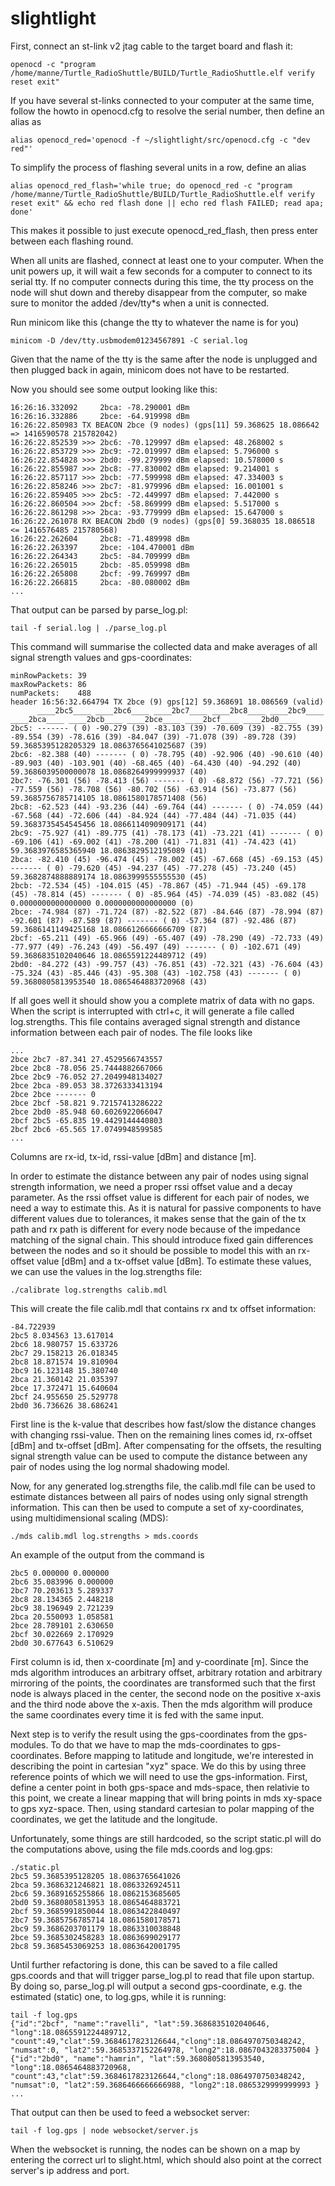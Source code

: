 # slightlight

First, connect an st-link v2 jtag cable to the target board and flash it:
```
openocd -c "program /home/manne/Turtle_RadioShuttle/BUILD/Turtle_RadioShuttle.elf verify reset exit"
```

If you have several st-links connected to your computer at the same time,
follow the howto in openocd.cfg to resolve the serial number, then define an alias as
```
alias openocd_red='openocd -f ~/slightlight/src/openocd.cfg -c "dev red"'
```

To simplify the process of flashing several units in a row, define an alias
```
alias openocd_red_flash='while true; do openocd_red -c "program /home/manne/Turtle_RadioShuttle/BUILD/Turtle_RadioShuttle.elf verify reset exit" && echo red flash done || echo red flash FAILED; read apa; done'
```

This makes it possible to just execute openocd_red_flash, then press enter
between each flashing round.

When all units are flashed, connect at least one to your computer. When the
unit powers up, it will wait a few seconds for a computer to connect to its
serial tty. If no computer connects during this time, the tty process on the
node will shut down and thereby disappear from the computer, so make sure to
monitor the added /dev/tty*s when a unit is connected.

Run minicom like this (change the tty to whatever the name is for you)
```
minicom -D /dev/tty.usbmodem01234567891 -C serial.log
```

Given that the name of the tty is the same after the node is unplugged and then
plugged back in again, minicom does not have to be restarted.


Now you should see some output looking like this:
```
16:26:16.332092     2bca: -78.290001 dBm
16:26:16.332886     2bce: -64.919998 dBm
16:26:22.850983 TX BEACON 2bce (9 nodes) (gps[11] 59.368625 18.086642 => 1416590578 215782042)
16:26:22.852539 >>> 2bc6: -70.129997 dBm elapsed: 48.268002 s
16:26:22.853729 >>> 2bc9: -72.019997 dBm elapsed: 5.796000 s
16:26:22.854828 >>> 2bd0: -99.279999 dBm elapsed: 10.578000 s
16:26:22.855987 >>> 2bc8: -77.830002 dBm elapsed: 9.214001 s
16:26:22.857117 >>> 2bcb: -77.599998 dBm elapsed: 47.334003 s
16:26:22.858246 >>> 2bc7: -81.979996 dBm elapsed: 16.001001 s
16:26:22.859405 >>> 2bc5: -72.449997 dBm elapsed: 7.442000 s
16:26:22.860504 >>> 2bcf: -58.869999 dBm elapsed: 5.517000 s
16:26:22.861298 >>> 2bca: -93.779999 dBm elapsed: 15.647000 s
16:26:22.261078 RX BEACON 2bd0 (9 nodes) (gps[0] 59.368035 18.086518 <= 1416576485 215780568)
16:26:22.262604     2bc8: -71.489998 dBm
16:26:22.263397     2bce: -104.470001 dBm
16:26:22.264343     2bc5: -84.709999 dBm
16:26:22.265015     2bcb: -85.059998 dBm
16:26:22.265808     2bcf: -99.769997 dBm
16:26:22.266815     2bca: -80.080002 dBm
...
```

That output can be parsed by parse_log.pl:

```
tail -f serial.log | ./parse_log.pl
```

This command will summarise the collected data and make averages of all signal
strength values and gps-coordinates:
```
minRowPackets: 39
maxRowPackets: 86
numPackets:    488
header 16:56:32.664794 TX 2bce (9) gps[12] 59.368691 18.086569 (valid)
      ____2bc5____ ____2bc6____ ____2bc7____ ____2bc8____ ____2bc9____ ____2bca____ ____2bcb____ ____2bce____ ____2bcf____ ____2bd0____
2bc5: ------- ( 0) -90.279 (39) -83.103 (39) -70.609 (39) -82.755 (39) -89.554 (39) -78.616 (39) -84.047 (39) -71.078 (39) -89.728 (39)  59.3685395128205329 18.0863765641025687 (39)
2bc6: -82.388 (40) ------- ( 0) -78.795 (40) -92.906 (40) -90.610 (40) -89.903 (40) -103.901 (40) -68.465 (40) -64.430 (40) -94.292 (40)  59.3686039500000078 18.0868264999999937 (40)
2bc7: -76.301 (56) -78.413 (56) ------- ( 0) -68.872 (56) -77.721 (56) -77.559 (56) -78.708 (56) -80.702 (56) -63.914 (56) -73.877 (56)  59.3685756785714105 18.0861580178571408 (56)
2bc8: -62.523 (44) -93.236 (44) -69.764 (44) ------- ( 0) -74.059 (44) -67.568 (44) -72.606 (44) -84.924 (44) -77.484 (44) -71.035 (44)  59.3683735454545456 18.0866114090909171 (44)
2bc9: -75.927 (41) -89.775 (41) -78.173 (41) -73.221 (41) ------- ( 0) -69.106 (41) -69.002 (41) -78.200 (41) -71.831 (41) -74.423 (41)  59.3683976585365940 18.0863829512195089 (41)
2bca: -82.410 (45) -96.474 (45) -78.002 (45) -67.668 (45) -69.153 (45) ------- ( 0) -79.620 (45) -94.237 (45) -77.278 (45) -73.240 (45)  59.3682874888889174 18.0863999555555530 (45)
2bcb: -72.534 (45) -104.015 (45) -78.867 (45) -71.944 (45) -69.178 (45) -78.814 (45) ------- ( 0) -85.964 (45) -74.039 (45) -83.082 (45)  0.0000000000000000 0.0000000000000000 (0)
2bce: -74.984 (87) -71.724 (87) -82.522 (87) -84.646 (87) -78.994 (87) -92.601 (87) -87.589 (87) ------- ( 0) -57.364 (87) -92.486 (87)  59.3686141149425168 18.0866126666666709 (87)
2bcf: -65.211 (49) -65.966 (49) -65.407 (49) -78.290 (49) -72.733 (49) -77.977 (49) -76.243 (49) -56.497 (49) ------- ( 0) -102.671 (49)  59.3686835102040646 18.0865591224489712 (49)
2bd0: -84.272 (43) -99.757 (43) -76.851 (43) -72.321 (43) -76.604 (43) -75.324 (43) -85.446 (43) -95.308 (43) -102.758 (43) ------- ( 0)  59.3680805813953540 18.0865464883720968 (43)
```

If all goes well it should show you a
complete matrix of data with no gaps. When the script is interrupted with
ctrl+c, it will generate a file called log.strengths. This file contains
averaged signal strength and distance information between each pair of
nodes. The file looks like
```
...
2bce 2bc7 -87.341 27.4529566743557
2bce 2bc8 -78.056 25.7444882667066
2bce 2bc9 -76.052 27.2049948134027
2bce 2bca -89.053 38.3726333413194
2bce 2bce ------- 0
2bce 2bcf -58.821 9.72157413286222
2bce 2bd0 -85.948 60.6026922066047
2bcf 2bc5 -65.835 19.4429144440803
2bcf 2bc6 -65.565 17.0749948599585
...
```

Columns are rx-id, tx-id, rssi-value [dBm] and distance [m].

In order to estimate the distance between any pair of nodes using signal
strength information, we need a proper rssi offset value and a decay
parameter. As the rssi offset value is different for each pair of nodes, we
need a way to estimate this. As it is natural for passive components to have
different values due to tolerances, it makes sense that the gain of the tx path
and rx path is different for every node because of the impedance matching of
the signal chain. This should introduce fixed gain differences between the
nodes and so it should be possible to model this with an rx-offset value
[dBm] and a tx-offset value [dBm]. To estimate these values, we can use the
values in the log.strengths file:

```
./calibrate log.strengths calib.mdl
```

This will create the file calib.mdl that contains rx and tx offset
information:

```
-84.722939
2bc5 8.034563 13.617014
2bc6 18.980757 15.633726
2bc7 29.158213 26.018345
2bc8 18.871574 19.810904
2bc9 16.123148 15.380740
2bca 21.360142 21.035397
2bce 17.372471 15.640604
2bcf 24.955650 25.529778
2bd0 36.736626 38.686241
```

First line is the k-value that describes how fast/slow the distance changes
with changing rssi-value. Then on the remaining lines comes id, rx-offset
[dBm] and tx-offset [dBm]. After compensating for the offsets, the resulting
signal strength value can be used to compute the distance between any pair of
nodes using the log normal shadowing model.

Now, for any generated log.strengths file, the calib.mdl file can be used to
estimate distances between all pairs of nodes using only signal strength
information. This can then be used to compute a set of xy-coordinates, using
multidimensional scaling (MDS):

```
./mds calib.mdl log.strengths > mds.coords
```

An example of the output from the command is

```
2bc5 0.000000 0.000000
2bc6 35.083996 0.000000
2bc7 70.203613 5.289337
2bc8 28.134365 2.448218
2bc9 38.196949 2.721239
2bca 20.550093 1.058581
2bce 28.789101 2.630650
2bcf 30.022669 2.170929
2bd0 30.677643 6.510629
```

First column is id, then x-coordinate [m] and y-coordinate [m].
Since the mds algorithm introduces an arbitrary offset, arbitrary rotation and
arbitrary mirroring of the points, the coordinates are transformed such that
the first node is always placed in the center, the second node on the positive
x-axis and the third node above the x-axis. Then the mds algorithm will
produce the same coordinates every time it is fed with the same input.

Next step is to verify the result using the gps-coordinates from the
gps-modules. To do that we have to map the mds-coordinates to
gps-coordinates. Before mapping to latitude and longitude, we're interested in
describing the point in cartesian "xyz" space.
We do this by using three reference points of which we will need to use the
gps-information. First, define a center point in both gps-space and mds-space,
then relativie to this point, we create a linear mapping that will bring
points in mds xy-space to gps xyz-space. Then, using standard cartesian to
polar mapping of the coordinates, we get the latitude and the longitude.

Unfortunately, some things are still hardcoded, so the script static.pl will do the
computations above, using the file mds.coords and log.gps:

```
./static.pl
2bc5 59.3685395128205 18.0863765641026
2bca 59.3686321246821 18.0863326924511
2bc6 59.3689165255866 18.0862153685605
2bd0 59.3680805813953 18.0865464883721
2bcf 59.3685991850044 18.0863422840497
2bc7 59.3685756785714 18.0861580178571
2bc9 59.3686203701179 18.0863310038848
2bce 59.3685302458283 18.0863699029177
2bc8 59.3685453069253 18.0863642001795
```

Until further refactoring is done, this can be saved to a file called
gps.coords and that will trigger parse_log.pl to read that file upon startup.
By doing so, parse_log.pl will output a second gps-coordinate, e.g. the
estimated (static) one, to log.gps, while it is running:

```
tail -f log.gps
{"id":"2bcf", "name":"ravelli", "lat":59.3686835102040646, "long":18.0865591224489712, "count":49,"clat":59.3684617823126644,"clong":18.0864970750348242, "numsat":0, "lat2":59.3685337152264978, "long2":18.0867043283375004 }
{"id":"2bd0", "name":"hamrin", "lat":59.3680805813953540, "long":18.0865464883720968, "count":43,"clat":59.3684617823126644,"clong":18.0864970750348242, "numsat":0, "lat2":59.3686466666666988, "long2":18.0865329999999993 }
...
```

That output can then be used to feed a websocket server:
```
tail -f log.gps | node websocket/server.js
```
When the websocket is running, the nodes can be shown on a map by entering
the correct url to slight.html, which should also point at the correct
server's ip address and port.

